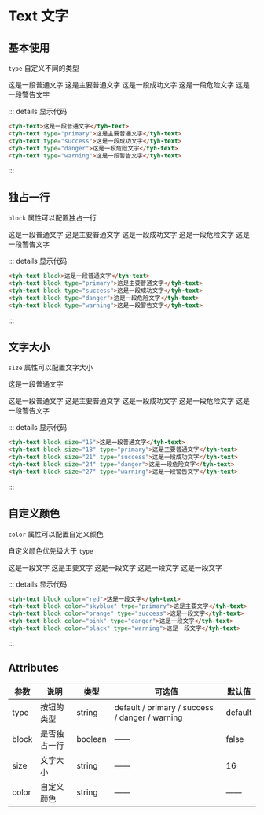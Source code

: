 # Text 文字

## 基本使用

`type` 自定义不同的类型

<tyh-text>这是一段普通文字</tyh-text>
<tyh-text type="primary">这是主要普通文字</tyh-text>
<tyh-text type="success">这是一段成功文字</tyh-text>
<tyh-text type="danger">这是一段危险文字</tyh-text>
<tyh-text type="warning">这是一段警告文字</tyh-text>

::: details 显示代码

```html
<tyh-text>这是一段普通文字</tyh-text>
<tyh-text type="primary">这是主要普通文字</tyh-text>
<tyh-text type="success">这是一段成功文字</tyh-text>
<tyh-text type="danger">这是一段危险文字</tyh-text>
<tyh-text type="warning">这是一段警告文字</tyh-text>
```

:::

## 独占一行

`block` 属性可以配置独占一行

<tyh-text block>这是一段普通文字</tyh-text>
<tyh-text block type="primary">这是主要普通文字</tyh-text>
<tyh-text block type="success">这是一段成功文字</tyh-text>
<tyh-text block type="danger">这是一段危险文字</tyh-text>
<tyh-text block type="warning">这是一段警告文字</tyh-text>

::: details 显示代码

```html
<tyh-text block>这是一段普通文字</tyh-text>
<tyh-text block type="primary">这是主要普通文字</tyh-text>
<tyh-text block type="success">这是一段成功文字</tyh-text>
<tyh-text block type="danger">这是一段危险文字</tyh-text>
<tyh-text block type="warning">这是一段警告文字</tyh-text>
```

:::

## 文字大小

`size` 属性可以配置文字大小

这是一段普通文字

<tyh-text block size="15">这是一段普通文字</tyh-text>
<tyh-text block size="18" type="primary">这是主要普通文字</tyh-text>
<tyh-text block size="21" type="success">这是一段成功文字</tyh-text>
<tyh-text block size="24" type="danger">这是一段危险文字</tyh-text>
<tyh-text block size="27" type="warning">这是一段警告文字</tyh-text>

::: details 显示代码

```html
<tyh-text block size="15">这是一段普通文字</tyh-text>
<tyh-text block size="18" type="primary">这是主要普通文字</tyh-text>
<tyh-text block size="21" type="success">这是一段成功文字</tyh-text>
<tyh-text block size="24" type="danger">这是一段危险文字</tyh-text>
<tyh-text block size="27" type="warning">这是一段警告文字</tyh-text>
```

:::

## 自定义颜色

`color` 属性可以配置自定义颜色

自定义颜色优先级大于 `type`

<tyh-text block color="red">这是一段文字</tyh-text>
<tyh-text block color="skyblue" type="primary">这是主要文字</tyh-text>
<tyh-text block color="orange" type="success">这是一段文字</tyh-text>
<tyh-text block color="pink" type="danger">这是一段文字</tyh-text>
<tyh-text block color="black" type="warning">这是一段文字</tyh-text>

::: details 显示代码

```html
<tyh-text block color="red">这是一段文字</tyh-text>
<tyh-text block color="skyblue" type="primary">这是主要文字</tyh-text>
<tyh-text block color="orange" type="success">这是一段文字</tyh-text>
<tyh-text block color="pink" type="danger">这是一段文字</tyh-text>
<tyh-text block color="black" type="warning">这是一段文字</tyh-text>
```

:::

## Attributes

| 参数  | 说明         | 类型    | 可选值                                         | 默认值  |
| ----- | ------------ | ------- | ---------------------------------------------- | ------- |
| type  | 按钮的类型   | string  | default / primary / success / danger / warning | default |
| block | 是否独占一行 | boolean | ——                                             | false   |
| size  | 文字大小     | string  | ——                                             | 16      |
| color | 自定义颜色   | string  | ——                                             | ——      |

